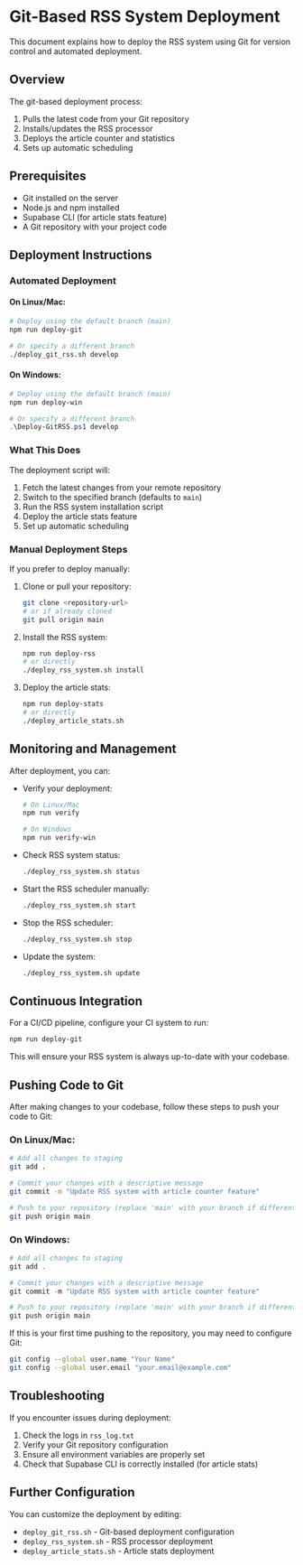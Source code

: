 # Git-Based RSS System Deployment

This document explains how to deploy the RSS system using Git for version control and automated deployment.

## Overview

The git-based deployment process:

1. Pulls the latest code from your Git repository
2. Installs/updates the RSS processor
3. Deploys the article counter and statistics
4. Sets up automatic scheduling

## Prerequisites

- Git installed on the server
- Node.js and npm installed
- Supabase CLI (for article stats feature)
- A Git repository with your project code

## Deployment Instructions

### Automated Deployment

#### On Linux/Mac:

```bash
# Deploy using the default branch (main)
npm run deploy-git

# Or specify a different branch
./deploy_git_rss.sh develop
```

#### On Windows:

```powershell
# Deploy using the default branch (main)
npm run deploy-win

# Or specify a different branch
.\Deploy-GitRSS.ps1 develop
```

### What This Does

The deployment script will:

1. Fetch the latest changes from your remote repository
2. Switch to the specified branch (defaults to `main`)
3. Run the RSS system installation script
4. Deploy the article stats feature
5. Set up automatic scheduling

### Manual Deployment Steps

If you prefer to deploy manually:

1. Clone or pull your repository:
   ```bash
   git clone <repository-url>
   # or if already cloned
   git pull origin main
   ```

2. Install the RSS system:
   ```bash
   npm run deploy-rss
   # or directly
   ./deploy_rss_system.sh install
   ```

3. Deploy the article stats:
   ```bash
   npm run deploy-stats
   # or directly
   ./deploy_article_stats.sh
   ```

## Monitoring and Management

After deployment, you can:

- Verify your deployment:
  ```bash
  # On Linux/Mac
  npm run verify
  
  # On Windows
  npm run verify-win
  ```

- Check RSS system status:
  ```bash
  ./deploy_rss_system.sh status
  ```

- Start the RSS scheduler manually:
  ```bash
  ./deploy_rss_system.sh start
  ```

- Stop the RSS scheduler:
  ```bash
  ./deploy_rss_system.sh stop
  ```

- Update the system:
  ```bash
  ./deploy_rss_system.sh update
  ```

## Continuous Integration

For a CI/CD pipeline, configure your CI system to run:

```bash
npm run deploy-git
```

This will ensure your RSS system is always up-to-date with your codebase.

## Pushing Code to Git

After making changes to your codebase, follow these steps to push your code to Git:

### On Linux/Mac:

```bash
# Add all changes to staging
git add .

# Commit your changes with a descriptive message
git commit -m "Update RSS system with article counter feature"

# Push to your repository (replace 'main' with your branch if different)
git push origin main
```

### On Windows:

```powershell
# Add all changes to staging
git add .

# Commit your changes with a descriptive message
git commit -m "Update RSS system with article counter feature"

# Push to your repository (replace 'main' with your branch if different)
git push origin main
```

If this is your first time pushing to the repository, you may need to configure Git:

```bash
git config --global user.name "Your Name"
git config --global user.email "your.email@example.com"
```

## Troubleshooting

If you encounter issues during deployment:

1. Check the logs in `rss_log.txt`
2. Verify your Git repository configuration
3. Ensure all environment variables are properly set
4. Check that Supabase CLI is correctly installed (for article stats)

## Further Configuration

You can customize the deployment by editing:

- `deploy_git_rss.sh` - Git-based deployment configuration
- `deploy_rss_system.sh` - RSS processor deployment
- `deploy_article_stats.sh` - Article stats deployment
